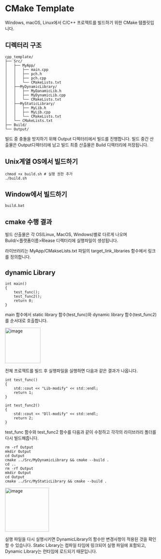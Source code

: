 # CMake Template

Windows, macOS, Linux에서 C/C++ 프로젝트를 빌드하기 위한 CMake 템플릿입니다.

## 디렉터리 구조  
```
cpp_template/  
├── Src/  
│   ├── MyApp/  
│   │   ├── main.cpp  
│   │   ├── pch.h  
│   │   ├── pch.cpp
│   │   └── CMakeLists.txt  
│   ├──MyDynamicLibrary/  
│   │   ├── MyDanamicLib.h  
│   │   ├── MyDynamicLib.cpp  
│   │   └── CMakeLists.txt  
│   ├──MyStaticLibrary/  
│   │   ├── MyLib.h  
│   │   ├── MyLib.cpp  
│   │   └── CMakeLists.txt  
│   └── CMakeLists.txt  
├── Build/  
└── Output/  
```
빌드 중 충돌을 방지하기 위해 Output 디렉터리에서 빌드를 진행합니다. 빌드 중간 산출물은 Output디렉터리에 남고 빌드 최종 산출물은 Build 디렉터리에 저장됩니다.
## Unix계열 OS에서 빌드하기
```
chmod +x build.sh # 실행 권한 추가
./build.sh 
```  

## Window에서 빌드하기
``` 
build.bat 
```
## cmake 수행 결과
빌드 산출물은 각 OS(Linux, MacOS, Windows)별로 다르게 나오며  
Build/<플랫폼이름>Rlease 디렉터리에 실행파일이 생성됩니다.  

라이브러리는 MyApp/CMakseLists.txt 파일의
target_link_libraries 함수에서 링크를 정의합니다. 

## dynamic Library
``` 
int main()
{
    test_func();
    test_func2();
    return 0;
}
```
main 함수에서 static library 함수(test_func)와 dynamic library 함수(test_func2)를 순서대로 호출합니다.

<img width="117" alt="image" src="https://github.com/user-attachments/assets/399a32a9-7151-42f8-92f4-768b9a73a090">

전체 프로젝트를 빌드 후 실행파일을 실행하면 다음과 같은 결과가 나옵니다.

``` 
int test_func()
{
    std::cout << "Lib-modify" << std::endl;
    return 1;
}
```
``` 
int test_func2()
{
    std::cout << "Dll-modify" << std::endl;
    return 2;
}
```
test_func 함수와 test_func2 함수를 다음과 같이 수정하고 각각의 라이브러리 폴더를 다시 빌드해줍니다.
```
rm -rf Output
mkdir Output
cd Output
cmake ../Src/MyDynamicLibrary && cmake --build .
cd ..
rm -rf Output
mkdir Output
cd Output
cmake ../Src/MyStaticLibrary && cmake --build .
```

<img width="145" alt="image" src="https://github.com/user-attachments/assets/bf72cd16-e51e-444b-917e-fe7eb834155e">

실행 파일을 다시 실행시키면 DynamicLibrary의 함수만 변경사항이 적용된 것을 확인할 수 있습니다.
Static Library는 컴파일 타임에 링크되어 실행 파일에 포함되고, Dynamic Library는 런타임에 로드되기 때문입니다.
